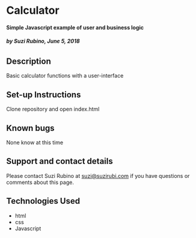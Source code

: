 # Calculator
#### Simple Javascript example of user and business logic
###### _**by Suzi Rubino, June 5, 2018**_



## Description

Basic calculator functions with a user-interface


## Set-up Instructions

Clone repository and open index.html


## Known bugs

None know at this time

## Support and contact details

Please contact Suzi Rubino at suzi@suzirubi.com if you have questions or comments about this page.

## Technologies Used

- html
- css
- Javascript
